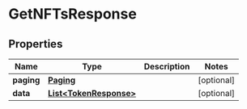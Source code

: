 

# GetNFTsResponse


## Properties

| Name | Type | Description | Notes |
|------------ | ------------- | ------------- | -------------|
|**paging** | [**Paging**](Paging.md) |  |  [optional] |
|**data** | [**List&lt;TokenResponse&gt;**](TokenResponse.md) |  |  [optional] |



